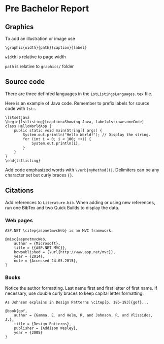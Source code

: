 # Pre Bachelor Report

## Graphics
To add an illustration or image use

```
\graphic{width}{path}{caption}{label}
```

`width` is relative to page width

`path` is relative to `graphics/` folder

## Source code

There are three definfed languages in the `LstListingsLanguages.tex` file.

Here is an example of Java code. Remember to prefix labels for source code with `lst:`.

```
\lstsetjava
\begin{lstlisting}[caption=Showing Java, label=lst:awesomeCode]
class HelloWorldApp {
    public static void main(String[] args) {
        System.out.println("Hello World!"); // Display the string.
        for (int i = 0; i < 100; ++i) {
            System.out.println(i);
        }
    }
}
\end{lstlisting}
```

Add code emphasized words with `\verb|myMethod()|`. Delimiters can be any character set but curly braces `{}`.

## Citations
Add references to `Literature.bib`.
When adding or using new references, run one BibTex and two Quick Builds to display the data.

### Web pages

```
ASP.NET \citep{aspnetmvcWeb} is an MVC framework.
```


```
@misc{aspnetmvcWeb,
	author = {Microsoft},
	title = {{ASP.NET MVC}},
	howpublished = {\url{http://www.asp.net/mvc}},
	year = {2014},
	note = {Accessed 24.05.2015},
}
```

### Books
Notice the author formatting. Last name first and first letter of first name.
If necessary, use double curly braces to keep capital letter formatting.

```
As Johnson explains in Design Patterns \citep[p. 185-193]{gof}...
```

```
@book{gof,
    author = {Gamma, E. and Helm, R. and Johnson, R. and Vlissides, J.},
    title = {Design Patterns},
    publisher = {Addison Wesley},
    year = {2005}
}
```
